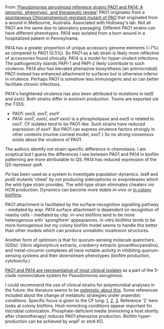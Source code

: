 From ['_Pseudomonas aeruginosa_ reference strains PAO1 and PA14: A genomic, phenotypic, and therapeutic review'](https://pmc.ncbi.nlm.nih.gov/articles/PMC9607943/#abstract1)
PAO1 originates from a [spontaneous Chloramphenicol-resistant mutant of PAO](https://pmc.ncbi.nlm.nih.gov/articles/PMC2812968/) that originated from a wound in Melbourne, Australia. Associated with Holloway's lab. Not all PAO1 are the same due to laboratory passaging. Different PAO1 strains can have different phenotypes.
PA14 was isolated from a burn wound in a hospitalized patient in Pennsylvania. 

PA14 has a greater proportion of unique accessory genome elements (~7%) as compared to PAO1 (0.5%). So PAO1 as a lab strain is likely more reflective of accessories found clinically.
PA14 is a model for hyper-virulent infections. The pathogenicity islands PAPI-1 and PAPI-2 likely contribute to such virulence. PA14 also has elevated phenazine biosynthesis (an antimicrobial).
PAO1 instead has enhanced attachment to surfaces but is otherwise inferior in virulence. Perhaps PAO1 is somehow less immunogenic and so can better facilitate chronic infections.

PA14's heightened virulence has also been attributed to mutations in *ladS* and *exoU*.
Both strains differ in exotoxin production. Toxins are exported *via* the T3SS.
- PAO1: *exoS, exoT, exoY*
- PA14: *exoT, exoU, exoY*
*exoU* is a phospholipase and *exoS* is related to *exoT*.
CF isolates tend to be PAO1-like. Such strains have reduced expression of *exoY*. But PAO1 can express virulence factors strongly in other contexts (murine corneal model; *exoT*.) So no strong consensus exists about the virulence of PAO1.

The authors identify not strain-specific difference in chemotaxis. I am sceptical but I guess the differences I see between PAO1 and PA14 in biofilm patterning are more attributable to QS.
PA14 has reduced expression of the QS repressor *qslA*.

*Pa* has been used as a system to investigate population dynamics. *lasR* and *pvdS* mutants 'cheat' by not producing siderophores or exoproteases which the wild-type strain provides. The wild-type strain eliminates cheaters *via* HCN production. Dynamics can become more stable *in-vivo* or [in colony biofilms](https://pmc.ncbi.nlm.nih.gov/articles/PMC5414003/).

PAO1 attachment is facilitated by the surface-recognition signalling pathway - mediated by *wsp*. PA14 surface attachment is dependent on recognition of nearby cells - mediated by *chp*. *in-vivo* biofilms tend to be more heterogenous with 'spongiform' appearances. *in-vitro* biofilms tends to be more homogenous but my colony biofilm model seems to handle this better than other models which can produce unrealistic mushroom structures.

Another form of optimism is that for quorum-sensing molecule quenchers (QSIs): *Vibrio alginolyticus* extracts, cranberry extracts (proanthocyanidins), and metal-circumin complexes all have notable activity in inhibiting quorum-sensing systems and their downstream phenotypes (biofilm production, cytotoxcity.)

[PAO1 and PA14 are representative of most clinical isolates](https://pmc.ncbi.nlm.nih.gov/articles/PMC4702867/) as a part of the 5-clade nomenclature system for *Pseudomonas aeruginosa*.

I could recommend the use of clinical strains for polymicrobial analyses in the future: the literature seems to be [optimistic about this](https://pubmed.ncbi.nlm.nih.gov/29897457/).
Some references included about the change of metabolic strategies under anaerobic conditions. Specific focus is given to the CF lung: [1](https://pmc.ncbi.nlm.nih.gov/articles/PMC6835255/), [2](https://pmc.ncbi.nlm.nih.gov/articles/PMC6377615/), [3](https://pmc.ncbi.nlm.nih.gov/articles/PMC6989791/). Reference '2' here looks at colony biofilms.
Host-mimicking conditions appear important for microbial colonization. Phosphate-deficient media (mimicking a host shortly after chemotherapy) reduces PAO1 phenazine production.
Biofilm hyper-production can be achieved by *wspF* or *shrA* KO.